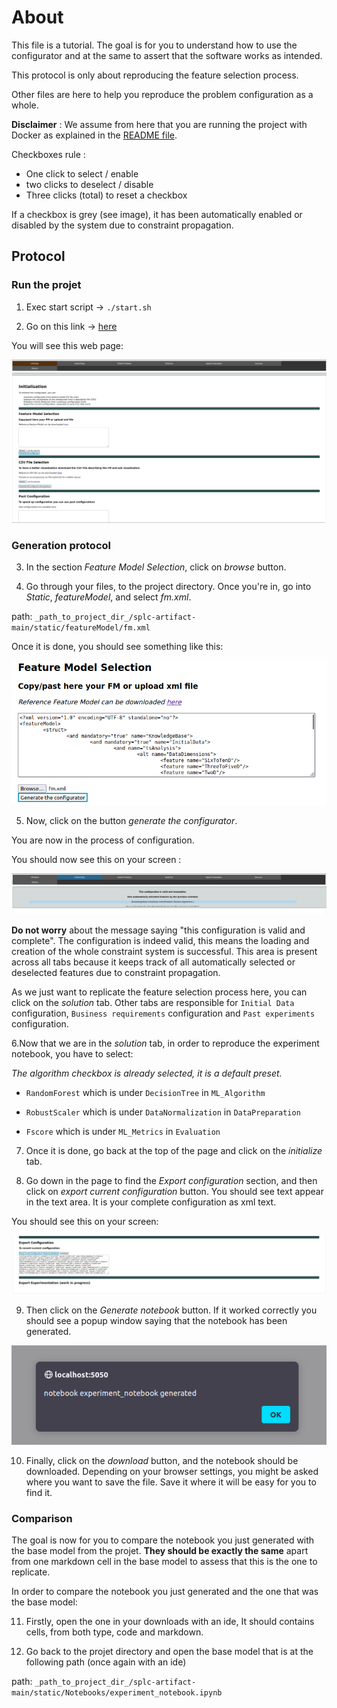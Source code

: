 # About

This file is a tutorial. The goal is for you to understand how to use the configurator and at the same to assert that the software works as intended.

This protocol is only about reproducing the feature selection process.

Other files are here to help you reproduce the problem configuration as a whole.

**Disclaimer** : We assume from here that you are running the project with Docker as explained in the [README file](https://anonymous.4open.science/r/splc-artifact-files/README.md).

Checkboxes rule :

- One click to select / enable
- two clicks to deselect / disable
- Three clicks (total) to reset a checkbox

If a checkbox is grey (see image), it has been automatically enabled or disabled by the system due to constraint propagation.

## Protocol

### Run the projet

1. Exec start script -> `./start.sh`

2. Go on this link -> [here](http://localhost:5050/)

You will see this web page:

![Page visual](./assets/reproduce/app_full_page.png)

### Generation protocol

3. In the section _Feature Model Selection_, click on _browse_ button.

4. Go through your files, to the project directory. Once you're in, go into _Static_, _featureModel_, and select _fm.xml_.

path: `_path_to_project_dir_/splc-artifact-main/static/featureModel/fm.xml`

Once it is done, you should see something like this:

![Text area with fm loaded](./assets/reproduce/fm_loaded.png)

5. Now, click on the button _generate the configurator_.

You are now in the process of configuration.

You should now see this on your screen :

![Valid and incomplete](./assets/reproduce/valid_incomplete.png)

**Do not worry** about the message saying "this configuration is valid and complete".
The configuration is indeed valid, this means the loading and creation of the whole constraint system is successful.
This area is present across all tabs because it keeps track of all automatically selected or deselected features due to constraint propagation.

As we just want to replicate the feature selection process here, you can click on the _solution_ tab. Other tabs are responsible for `Initial Data` configuration, `Business requirements` configuration and `Past experiments` configuration.

6.Now that we are in the _solution_ tab, in order to reproduce the experiment notebook, you have to select:

_The algorithm checkbox is already selected, it is a default preset._

- `RandomForest` which is under `DecisionTree` in `ML_Algorithm`

- `RobustScaler` which is under `DataNormalization` in `DataPreparation`

- `Fscore` which is under `ML_Metrics` in `Evaluation`

7. Once it is done, go back at the top of the page and click on the _initialize_ tab.

8. Go down in the page to find the _Export configuration_ section, and then click on _export current configuration_ button. You should see text appear in the text area. It is your complete configuration as xml text.

You should see this on your screen:

![export](./assets/reproduce/export.png)

9. Then click on the _Generate notebook_ button. If it worked correctly you should see a popup window saying that the notebook has been generated.

![popup window](./assets/reproduce/popup.png)

10. Finally, click on the _download_ button, and the notebook should be downloaded. Depending on your browser settings, you might be asked where you want to save the file. Save it where it will be easy for you to find it.

### Comparison

The goal is now for you to compare the notebook you just generated with the base model from the projet. **They should be exactly the same** apart from one markdown cell in the base model to assess that this is the one to replicate.

In order to compare the notebook you just generated and the one that was the base model:

11. Firstly, open the one in your downloads with an ide, It should contains cells, from both type, code and markdown.

12. Go back to the projet directory and open the base model that is at the following path (once again with an ide)

path: `_path_to_project_dir_/splc-artifact-main/static/Notebooks/experiment_notebook.ipynb`

